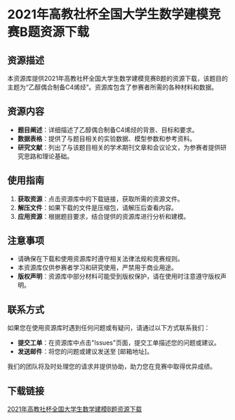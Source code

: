 # 2021年高教社杯全国大学生数学建模竞赛B题资源下载

## 资源描述

本资源库提供2021年高教社杯全国大学生数学建模竞赛B题的资源下载，该题目的主题为“乙醇偶合制备C4烯烃”。资源库包含了参赛者所需的各种材料和数据。

## 资源内容

- **题目阐述**：详细描述了乙醇偶合制备C4烯烃的背景、目标和要求。
- **数据表格**：提供了与题目相关的实验数据、模型参数和参考资料。
- **研究文献**：列出了与该题目相关的学术期刊文章和会议论文，为参赛者提供研究思路和理论基础。

## 使用指南

1. **获取资源**：点击资源库中的下载链接，获取所需的资源文件。
2. **解压文件**：如果下载的文件是压缩包，请解压后查看内容。
3. **应用资源**：根据题目要求，结合提供的资源库进行分析和建模。

## 注意事项

- 请确保在下载和使用资源库时遵守相关法律法规和竞赛规则。
- 本资源库仅供参赛者学习和研究使用，严禁用于商业用途。
- **版权声明**：资源库中部分材料可能受到版权保护，请在使用时注意遵守版权声明。

## 联系方式

如果您在使用资源库时遇到任何问题或有疑问，请通过以下方式联系我们：

- **提交工单**：在资源库中点击"Issues"页面，提交工单描述您的问题或建议。
- **发送邮件**：将您的问题或建议发送至 [邮箱地址]。

我们的团队将及时处理您的请求并提供协助，助力您在竞赛中取得优异成绩。

## 下载链接

[2021年高教社杯全国大学生数学建模B题资源下载](https://pan.quark.cn/s/ac691b5a7cc8)